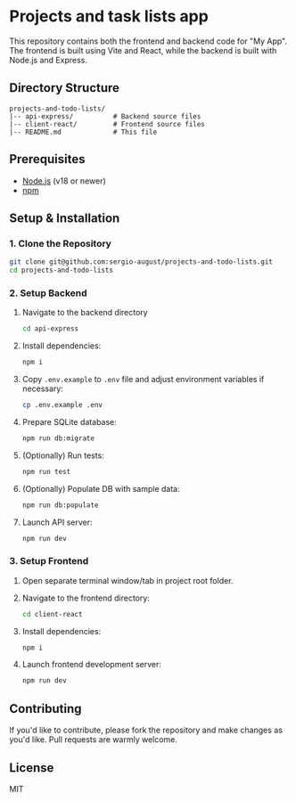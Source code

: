 # Projects and task lists app

This repository contains both the frontend and backend code for "My App". The frontend is built using Vite and React, while the backend is built with Node.js and Express.

## Directory Structure

```
projects-and-todo-lists/
|-- api-express/          # Backend source files
|-- client-react/         # Frontend source files
|-- README.md             # This file
```

## Prerequisites

- [Node.js](https://nodejs.org/) (v18 or newer)
- [npm](https://www.npmjs.com/)

## Setup & Installation

### 1. Clone the Repository

```bash
git clone git@github.com:sergio-august/projects-and-todo-lists.git
cd projects-and-todo-lists
```

### 2. Setup Backend

1. Navigate to the backend directory

    ```bash
    cd api-express
    ```

1. Install dependencies:

    ```bash
    npm i
    ```

1. Copy `.env.example` to `.env` file and adjust environment variables if necessary:

    ```bash
    cp .env.example .env
    ```

1. Prepare SQLite database:

    ```bash
    npm run db:migrate
    ```

1. (Optionally) Run tests:

    ```bash
    npm run test
    ```

1. (Optionally) Populate DB with sample data:

    ```bash
    npm run db:populate
    ```

1. Launch API server:

    ```bash
    npm run dev
    ```


### 3. Setup Frontend

1. Open separate terminal window/tab in project root folder.

1. Navigate to the frontend directory:

    ```bash
    cd client-react
    ```

1. Install dependencies:

    ```bash
    npm i
    ```

1. Launch frontend development server:

    ```bash
    npm run dev
    ```

## Contributing

If you'd like to contribute, please fork the repository and make changes as you'd like. Pull requests are warmly welcome.

## License

MIT
